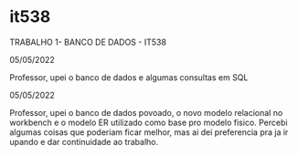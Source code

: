 # it538
TRABALHO 1- BANCO DE DADOS - IT538

05/05/2022

Professor, upei o banco de dados e algumas consultas em SQL

05/05/2022

Professor, upei o banco de dados povoado, o novo  modelo relacional no workbench e o modelo ER utilizado como base pro modelo fisico. Percebi algumas coisas
que poderiam ficar melhor, mas ai dei preferencia pra ja ir upando e dar continuidade ao trabalho. 
